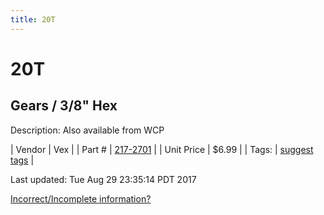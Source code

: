 ```yaml
---
title: 20T
---
```


# 20T
## Gears / 3/8" Hex
Description: 	Also available from WCP 

| Vendor | Vex | 
| Part # | [217-2701](http://www.vexrobotics.com/vexpro/motion/vexpro-gears/3-8-hex-bore.html) | 
| Unit Price | $6.99 | 
| Tags: | [suggest tags](https://docs.google.com/forms/d/e/1FAIpQLSeWyY8v3RgOty-MyWmh9U0iivNYN_molChYyS-0U-o-kOAv_g/viewform) | 

Last updated: Tue Aug 29 23:35:14 PDT 2017

 [Incorrect/Incomplete information?](https://docs.google.com/forms/d/e/1FAIpQLSeWyY8v3RgOty-MyWmh9U0iivNYN_molChYyS-0U-o-kOAv_g/viewform)